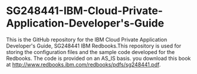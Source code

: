 # SG248441-IBM-Cloud-Private-Application-Developer's-Guide
This is the GitHub repository for the IBM Cloud Private Application Developer's Guide, SG248441 IBM Redbooks.This repository is used for storing the configuration files and the sample code developed for the Redbooks. The code is provided on an AS_IS basis. you download this book at  http://www.redbooks.ibm.com/redbooks/pdfs/sg248441.pdf.
